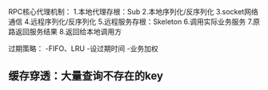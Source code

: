 RPC核心代理机制：
1.本地代理存根：Sub
2.本地序列化/反序列化
3.socket网络通信
4.远程序列化/反序列化
5.远程服务存根：Skeleton
6.调用实际业务服务
7.原路返回服务结果
8.返回给本地调用方






过期策略：
-FIFO、LRU
-设过期时间
-业务加权


缓存穿透：大量查询不存在的key
-



















































